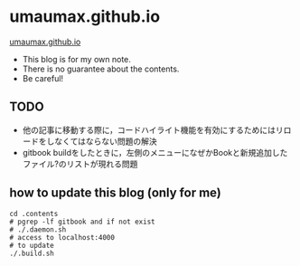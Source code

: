 # umaumax.github.io

[umaumax.github.io]( https://umaumax.github.io/ )

* This blog is for my own note.
* There is no guarantee about the contents.
* Be careful!

## TODO
* 他の記事に移動する際に，コードハイライト機能を有効にするためにはリロードをしなくてはならない問題の解決
* gitbook buildをしたときに，左側のメニューになぜかBookと新規追加したファイル?のリストが現れる問題

## how to update this blog (only for me)
```
cd .contents
# pgrep -lf gitbook and if not exist
# ./.daemon.sh
# access to localhost:4000
# to update
./.build.sh
```
